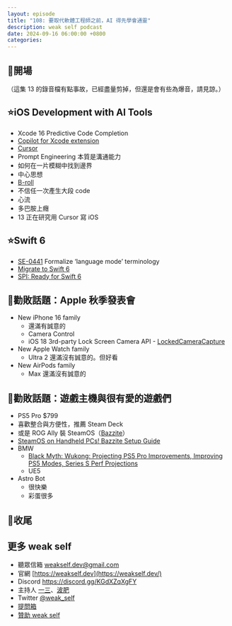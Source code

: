 ```yaml
---
layout: episode
title: "108: 要取代軟體工程師之前，AI 得先學會通靈"
description: weak self podcast
date: 2024-09-16 06:00:00 +0800
categories:
---
```


## 👋開場

（這集 13 的錄音檔有點事故，已經盡量剪掉，但還是會有些為爆音，請見諒。）

## ⭐️iOS Development with AI Tools

- Xcode 16 Predictive Code Completion
- [Copilot for Xcode extension](https://github.com/intitni/CopilotForXcode)
- [Cursor](https://www.cursor.com)
- Prompt Engineering 本質是溝通能力
- 如何在一片模糊中找到邊界
- 中心思想
- [B-roll](https://en.wikipedia.org/wiki/B-roll)
- 不信任一次產生大段 code
- 心流
- 多巴胺上癮
- 13 正在研究用 Cursor 寫 iOS

## ⭐️Swift 6

- [SE-0441](https://github.com/swiftlang/swift-evolution/blob/main/proposals/0441-formalize-language-mode-terminology.md) Formalize ‘language mode’ terminology
- [Migrate to Swift 6](https://www.swift.org/migration/documentation/migrationguide/)
- [SPI: Ready for Swift 6](https://swiftpackageindex.com/ready-for-swift-6)

## 💸勸敗話題：Apple 秋季發表會

- New iPhone 16 family
    - 還滿有誠意的
    - Camera Control
    - iOS 18 3rd-party Lock Screen Camera API - [LockedCameraCapture](https://developer.apple.com/documentation/LockedCameraCapture)
- New Apple Watch family
    - Ultra 2 還滿沒有誠意的。但好看
- New AirPods family
    - Max 還滿沒有誠意的

## 💸勸敗話題：遊戲主機與很有愛的遊戲們

- PS5 Pro $799
- 喜歡整合與方便性，推薦 Steam Deck
- 或是 ROG Ally 裝 SteamOS（[Bazzite](https://bazzite.gg/)）
- [SteamOS on Handheld PCs! Bazzite Setup Guide](https://www.youtube.com/watch?v=H4226yq0ZwY&t=948s)
- BMW
    - [Black Myth: Wukong: Projecting PS5 Pro Improvements, Improving PS5 Modes, Series S Perf Projections](https://www.youtube.com/watch?v=gj7S4PVK85A)
    - UE5
- Astro Bot
    - 很快樂
    - 彩蛋很多

## 👋收尾

## 更多 weak self

- 聽眾信箱 [weakself.dev@gmail.com](mailto:weakself.dev@gmail.com)
- 官網 [https://weakself.dev](https://weakself.dev/)
- Discord https://discord.gg/KGdXZqXgFY
- 主持人 [一三](https://twitter.com/ethanhuang13)、[波肥](https://twitter.com/PofatTseng)
- Twitter [@weak_self](https://twitter.com/weak_self)
- [提問箱](https://peing.net/zh-TW/weak_self)
- [贊助 weak self](https://weakself.dev/#donation)